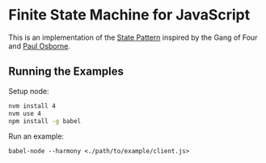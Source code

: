 # Finite State Machine for JavaScript

This is an implementation of the [State Pattern](https://en.wikipedia.org/wiki/State_pattern) inspired by the Gang of Four and [Paul Osborne](https://github.com/posborne).

## Running the Examples

Setup node:

```bash
nvm install 4
nvm use 4
npm install -g babel
```

Run an example:

```
babel-node --harmony <./path/to/example/client.js>
```
